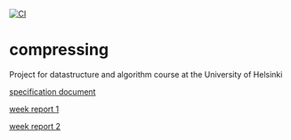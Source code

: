 [![CI](https://github.com/eevahanka/compressing/actions/workflows/main.yml/badge.svg)](https://github.com/eevahanka/compressing/actions/workflows/main.yml)
# compressing
Project for datastructure and algorithm course at the University of Helsinki

[specification document](documentation/specification_document.md)

[week report 1](documentation/week_report1.md)

[week report 2](documentation/week_report2.md)
